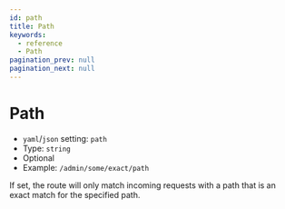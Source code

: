 ```yaml
---
id: path
title: Path
keywords:
  - reference
  - Path
pagination_prev: null
pagination_next: null
---
```


# Path

- `yaml`/`json` setting: `path`
- Type: `string`
- Optional
- Example: `/admin/some/exact/path`

If set, the route will only match incoming requests with a path that is an exact match for the specified path.
